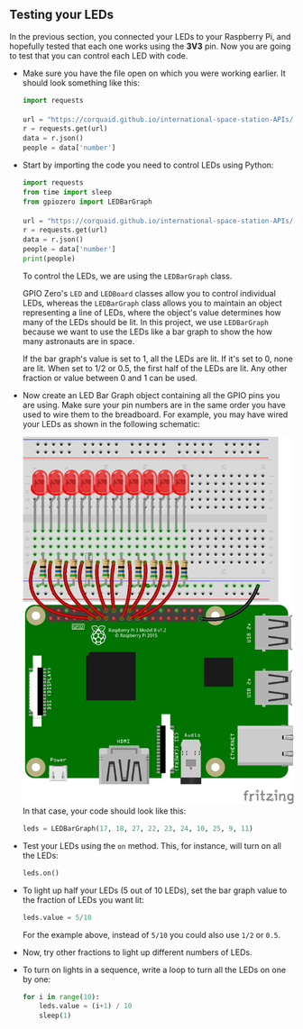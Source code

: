 ## Testing your LEDs

In the previous section, you connected your LEDs to your Raspberry Pi, and hopefully tested that each one works using the **3V3** pin. Now you are going to test that you can control each LED with code.

- Make sure you have the file open on which you were working earlier. It should look something like this:

	```python
	import requests

	url = "https://corquaid.github.io/international-space-station-APIs/JSON/people-in-space.json"
	r = requests.get(url)
	data = r.json()
	people = data['number']
	```

- Start by importing the code you need to control LEDs using Python:

	```python
	import requests
	from time import sleep
	from gpiozero import LEDBarGraph

	url = "https://corquaid.github.io/international-space-station-APIs/JSON/people-in-space.json"
	r = requests.get(url)
	data = r.json()
	people = data['number']
	print(people)
	```

	To control the LEDs, we are using the `LEDBarGraph` class.

	GPIO Zero's `LED` and `LEDBoard` classes allow you to control individual LEDs, whereas the `LEDBarGraph` class allows you to maintain an object representing a line of LEDs, where the object's value determines how many of the LEDs should be lit. In this project, we use `LEDBarGraph` because we want to use the LEDs like a bar graph to show the how many astronauts are in space.

	If the bar graph's value is set to 1, all the LEDs are lit. If it's set to 0, none are lit. When set to 1/2 or 0.5, the first half of the LEDs are lit. Any other fraction or value between 0 and 1 can be used.

- Now create an LED Bar Graph object containing all the GPIO pins you are using. Make sure your pin numbers are in the same order you have used to wire them to the breadboard. For example, you may have wired your LEDs as shown in the following schematic:

  ![circuit](images/circuit.png)
  In that case, your code should look like this:

	```python
	leds = LEDBarGraph(17, 18, 27, 22, 23, 24, 10, 25, 9, 11)
	```

- Test your LEDs using the `on` method. This, for instance, will turn on all the LEDs:

	```python
	leds.on()
	```

- To light up half your LEDs (5 out of 10 LEDs), set the bar graph value to the fraction of LEDs you want lit:

	```python
	leds.value = 5/10
	```
	For the example above, instead of `5/10` you could also use `1/2` or `0.5`.

- Now, try other fractions to light up different numbers of LEDs.

- To turn on lights in a sequence, write a loop to turn all the LEDs on one by one:

	```python
	for i in range(10):
		leds.value = (i+1) / 10
		sleep(1)
	```
